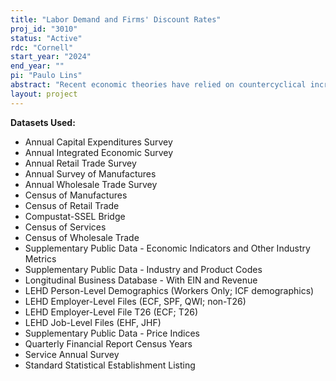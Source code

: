 ```yaml
---
title: "Labor Demand and Firms' Discount Rates"
proj_id: "3010"
status: "Active"
rdc: "Cornell"
start_year: "2024"
end_year: ""
pi: "Paulo Lins"
abstract: "Recent economic theories have relied on countercyclical increases in risk premiums to generate realistic cyclical fluctuations in unemployment. We propose a method to identify the sources of this cyclical variation in hiring risk by estimating firm-specific discount rates using establishment-level panel data. Our method relates measures of labor intensity (e.g., the labor share) to previous and future hiring rates and uses Euler equations to connect the estimated coefficient to discount rates. We implement our method using restricted-use microdata from the Census Bureau's Longitudinal Employer-Household Dynamics (LEHD). Cost information comes from the Economic Census and annual surveys, and balance sheet data comes from the Quarterly Financial Reports (QFR). Lastly, we project the estimated discount factor on firms' characteristics, shedding light on the underlying mechanisms at play. We show that financial frictions are crucial for understanding cyclical fluctuations in unemployment, specifically for small firms that depend on banking lending. We conclude the paper by providing a set of moments and mechanisms that are important to understand the cyclical behavior of labor demand and that need to be accounted for in theoretical models of the business cycles."
layout: project
---
```


**Datasets Used:**

  - Annual Capital Expenditures Survey 
  - Annual Integrated Economic Survey 
  - Annual Retail Trade Survey 
  - Annual Survey of Manufactures 
  - Annual Wholesale Trade Survey 
  - Census of Manufactures 
  - Census of Retail Trade 
  - Compustat-SSEL Bridge 
  - Census of Services 
  - Census of Wholesale Trade 
  - Supplementary Public Data - Economic Indicators and Other Industry Metrics 
  - Supplementary Public Data - Industry and Product Codes 
  - Longitudinal Business Database - With EIN and Revenue 
  - LEHD Person-Level Demographics (Workers Only; ICF demographics) 
  - LEHD Employer-Level Files (ECF, SPF, QWI; non-T26) 
  - LEHD Employer-Level File T26 (ECF; T26) 
  - LEHD Job-Level Files (EHF, JHF) 
  - Supplementary Public Data - Price Indices 
  - Quarterly Financial Report Census Years 
  - Service Annual Survey 
  - Standard Statistical Establishment Listing 

